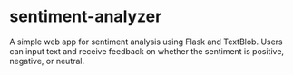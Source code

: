# sentiment-analyzer
A simple web app for sentiment analysis using Flask and TextBlob. Users can input text and receive feedback on whether the sentiment is positive, negative, or neutral.
